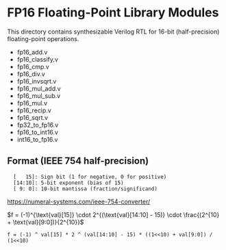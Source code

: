 # FP16 Floating-Point Library Modules

This directory contains synthesizable Verilog RTL for 16-bit (half-precision) floating-point operations.

* fp16_add.v
* fp16_classify.v
* fp16_cmp.v
* fp16_div.v
* fp16_invsqrt.v
* fp16_mul_add.v
* fp16_mul_sub.v
* fp16_mul.v
* fp16_recip.v
* fp16_sqrt.v
* fp32_to_fp16.v
* fp16_to_int16.v
* int16_to_fp16.v

## Format (IEEE 754 half-precision)

```text
  [   15]: Sign bit (1 for negative, 0 for positive)
  [14:10]: 5-bit exponent (bias of 15)
  [ 9: 0]: 10-bit mantissa (fraction/significand)
```

<https://numeral-systems.com/ieee-754-converter/>

$f = (-1)^{\text{val}[15]} \cdot 2^{(\text{val}[14:10] - 15)} \cdot \frac{(2^{10} + \text{val}[9:0])}{2^{10}}$

`f = (-1) ^ val[15] * 2 ^ (val[14:10] - 15) * ((1<<10) + val[9:0]) / (1<<10)`
